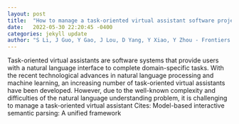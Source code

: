 ```yaml
---
layout: post
title:  "How to manage a task-oriented virtual assistant software project: an experience report"
date:   2022-05-30 22:20:45 -0400
categories: jekyll update
author: "S Li, J Guo, Y Gao, J Lou, D Yang, Y Xiao, Y Zhou - Frontiers of Information , 2022"
---
```

Task-oriented virtual assistants are software systems that provide users with a natural language interface to complete domain-specific tasks. With the recent technological advances in natural language processing and machine learning, an increasing number of task-oriented virtual assistants have been developed. However, due to the well-known complexity and difficulties of the natural language understanding problem, it is challenging to manage a task-oriented virtual assistant  Cites: Model-based interactive semantic parsing: A unified framework 